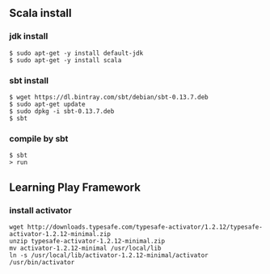 ## Scala install
### jdk install
```
$ sudo apt-get -y install default-jdk
$ sudo apt-get -y install scala
```

### sbt install
```
$ wget https://dl.bintray.com/sbt/debian/sbt-0.13.7.deb
$ sudo apt-get update
$ sudo dpkg -i sbt-0.13.7.deb
$ sbt
```

### compile by sbt
```
$ sbt
> run
```

## Learning Play Framework

### install activator
```
wget http://downloads.typesafe.com/typesafe-activator/1.2.12/typesafe-activator-1.2.12-minimal.zip
unzip typesafe-activator-1.2.12-minimal.zip
mv activator-1.2.12-minimal /usr/local/lib
ln -s /usr/local/lib/activator-1.2.12-minimal/activator /usr/bin/activator
```

